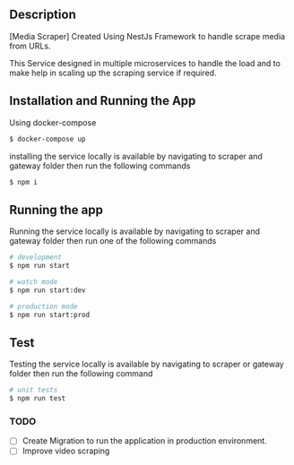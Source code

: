 ## Description

[Media Scraper] Created Using NestJs Framework to handle scrape media from 
URLs.

This Service designed in multiple microservices to handle the load and to make help
 in scaling up the scraping service if required.  

## Installation and Running the App

Using docker-compose
```bash
$ docker-compose up
```

installing the service locally is available by navigating to scraper and gateway folder then
 run the following commands 
```bash
$ npm i 
```

## Running the app

Running the service locally is available by navigating to scraper and gateway folder then run
one of the following commands
```bash
# development
$ npm run start

# watch mode
$ npm run start:dev

# production mode
$ npm run start:prod
```

## Test

Testing the service locally is available by navigating to scraper or gateway folder then run
the following command
```bash
# unit tests
$ npm run test
```


### TODO
- [ ] Create Migration to run the application in production environment.
- [ ] Improve video scraping
